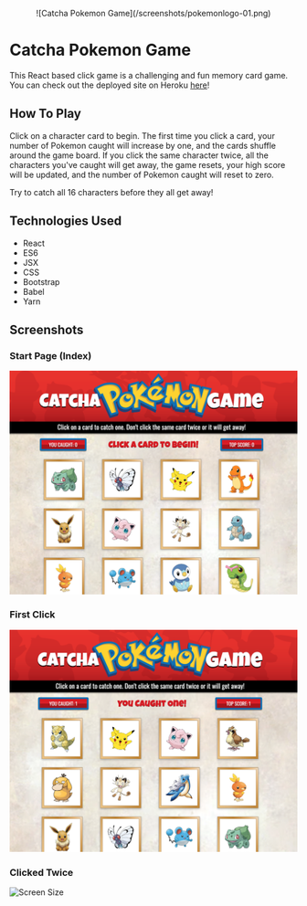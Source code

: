 <p align="center">
![Catcha Pokemon Game](/screenshots/pokemonlogo-01.png)
</p>

# Catcha Pokemon Game

This React based click game is a challenging and fun memory card game. You can check out the deployed site on Heroku [here](https://fierce-fortress-10146.herokuapp.com/)!

## How To Play

Click on a character card to begin. The first time you click a card, your number of Pokemon caught will increase by one, and the cards shuffle around the game board. If you click the same character twice, all the characters you've caught will get away, the game resets, your high score will be updated, and the number of Pokemon caught will reset to zero.

Try to catch all 16 characters before they all get away!

## Technologies Used

* React
* ES6
* JSX
* CSS
* Bootstrap
* Babel
* Yarn

## Screenshots

### Start Page (Index)

![Screen Size](/screenshots/begin.png)

### First Click

![Screen Size](/screenshots/caught.png)

### Clicked Twice

![Screen Size](/screenshots/reset.png)